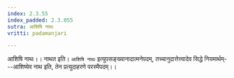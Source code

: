 ```yaml
---
index: 2.3.55
index_padded: 2.3.055
sutra: आशिषि नाथः
vritti: padamanjari

---
```

आशिषि नाथः।। नाथत इति। `आशिषि नाथः` इत्युपसङ्ख्यानादात्मनेपदम्, तच्चानुदात्तेत्त्वादेव सिद्धे नियमार्थम्---आशिष्येव नाथ इति, तेन प्रत्युदाहरणे परस्मैपदम्।।